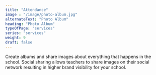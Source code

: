 ```yaml
---
title: "Attendance"
image : "/image/photo-album.jpg"
alternateText: "Photo Album"
heading: "Photo Album"
typeOfPage: "services"
series: "services"
weight: 9
draft: false
---
```


<p>Create albums and share images about everything that happens in the school. Social sharing allows teachers to share images on their social network resulting in higher brand visibility for your school.</p>